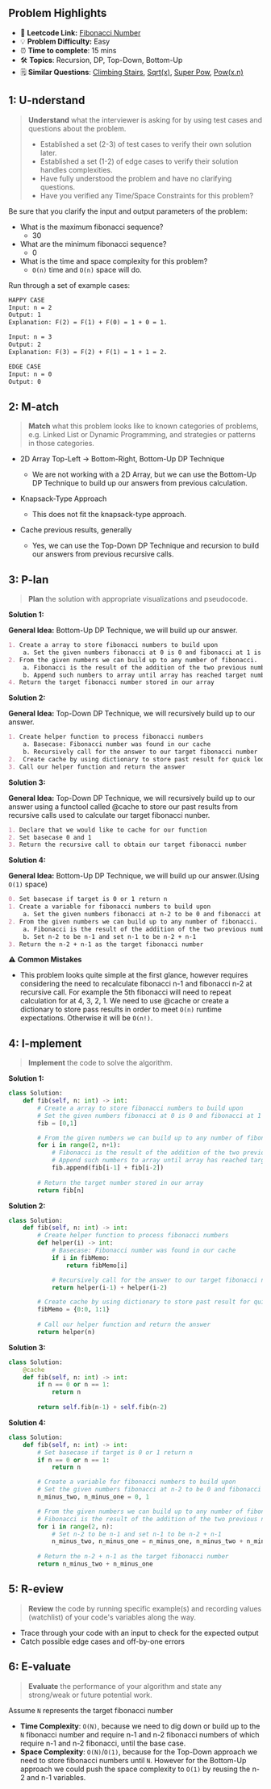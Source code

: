 ## Problem Highlights

* 🔗 **Leetcode Link:** [Fibonacci Number](https://leetcode.com/problems/fibonacci-number/)
* 💡 **Problem Difficulty:** Easy
* ⏰ **Time to complete**: 15 mins
* 🛠️ **Topics**: Recursion, DP, Top-Down, Bottom-Up
* 🗒️ **Similar Questions**: [Climbing Stairs](https://leetcode.com/problems/climbing-stairs/), [Sqrt(x)](https://leetcode.com/problems/sqrtx/), [Super Pow](https://leetcode.com/problems/super-pow/),  [Pow(x.n)](https://leetcode.com/problems/powx-n/)
    
## 1: U-nderstand
 
> **Understand** what the interviewer is asking for by using test cases and questions about the problem.
> 
> - Established a set (2-3) of test cases to verify their own solution later.
> - Established a set (1-2) of edge cases to verify their solution handles complexities.
> - Have fully understood the problem and have no clarifying questions.
> - Have you verified any Time/Space Constraints for this problem?

Be sure that you clarify the input and output parameters of the problem:

- What is the maximum fibonacci sequence?
    - 30
- What are the minimum fibonacci sequence?
    - 0
- What is the time and space complexity for this problem?
    - `O(n)` time and `O(n)` space will do. 


Run through a set of example cases:

```markdown
HAPPY CASE
Input: n = 2
Output: 1
Explanation: F(2) = F(1) + F(0) = 1 + 0 = 1.

Input: n = 3
Output: 2
Explanation: F(3) = F(2) + F(1) = 1 + 1 = 2.

EDGE CASE 
Input: n = 0
Output: 0
```   
    
## 2: M-atch

> **Match**  what this problem looks like to known categories of problems, e.g. Linked List or Dynamic Programming, and strategies or patterns in those categories.

- 2D Array Top-Left -> Bottom-Right, Bottom-Up DP Technique
    - We are not working with a 2D Array, but we can use the Bottom-Up DP Technique to build up our answers from previous calculation.
    
- Knapsack-Type Approach
    - This does not fit the knapsack-type approach.

- Cache previous results, generally
    - Yes, we can use the Top-Down DP Technique and recursion to build our answers from previous recursive calls.


## 3: P-lan

> **Plan** the solution with appropriate visualizations and pseudocode.

**Solution 1:**

**General Idea:** Bottom-Up DP Technique, we will build up our answer. 

```markdown
1. Create a array to store fibonacci numbers to build upon
    a. Set the given numbers fibonacci at 0 is 0 and fibonacci at 1 is 1.
2. From the given numbers we can build up to any number of fibonacci.
    a. Fibonacci is the result of the addition of the two previous numbers.
    b. Append such numbers to array until array has reached target number
4. Return the target fibonacci number stored in our array
```

**Solution 2:**

**General Idea:** Top-Down DP Technique, we will recursively build up to our answer. 

```markdown
1. Create helper function to process fibonacci numbers
    a. Basecase: Fibonacci number was found in our cache
    b. Recursively call for the answer to our target fibonacci number
2.  Create cache by using dictionary to store past result for quick look up when recursively asking for answer to the target fibonacci number
3. Call our helper function and return the answer 
```

**Solution 3:**

**General Idea:** Top-Down DP Technique, we will recursively build up to our answer using a functool called @cache to store our past results from recursive calls used to calculate our target fibonacci nunber.

```markdown
1. Declare that we would like to cache for our function
2. Set basecase 0 and 1
3. Return the recursive call to obtain our target fibonacci number 
```

**Solution 4:**

**General Idea:** Bottom-Up DP Technique, we will build up our answer.(Using `O(1)` space) 

```markdown
0. Set basecase if target is 0 or 1 return n
1. Create a variable for fibonacci numbers to build upon
    a. Set the given numbers fibonacci at n-2 to be 0 and fibonacci at n-1 to be 1.
2. From the given numbers we can build up to any number of fibonacci.
    a. Fibonacci is the result of the addition of the two previous numbers.
    b. Set n-2 to be n-1 and set n-1 to be n-2 + n-1 
3. Return the n-2 + n-1 as the target fibonacci number
```

⚠️ **Common Mistakes**

* This problem looks quite simple at the first glance, however requires considering the need to recalculate fibonacci n-1 and fibonacci n-2 at recursive call. For example the 5th fibonacci will need to repeat calculation for at 4, 3, 2, 1.  We need to use @cache or create a dictionary to store pass results in order to meet `O(n)` runtime expectations. Otherwise it will be `O(n!)`.

## 4: I-mplement

> **Implement** the code to solve the algorithm.

**Solution 1:**

```python
class Solution:
    def fib(self, n: int) -> int:
        # Create a array to store fibonacci numbers to build upon
        # Set the given numbers fibonacci at 0 is 0 and fibonacci at 1 is 1.
        fib = [0,1]

        # From the given numbers we can build up to any number of fibonacci
        for i in range(2, n+1):
            # Fibonacci is the result of the addition of the two previous numbers
            # Append such numbers to array until array has reached target number
            fib.append(fib[i-1] + fib[i-2])
        
        # Return the target number stored in our array
        return fib[n]
```

**Solution 2:**

```python
class Solution:
    def fib(self, n: int) -> int:
        # Create helper function to process fibonacci numbers
        def helper(i) -> int:
            # Basecase: Fibonacci number was found in our cache
            if i in fibMemo:
                return fibMemo[i]

            # Recursively call for the answer to our target fibonacci number
            return helper(i-1) + helper(i-2)

        # Create cache by using dictionary to store past result for quick look up when recursively asking for answer to the target fibonacci number
        fibMemo = {0:0, 1:1}
        
        # Call our helper function and return the answer 
        return helper(n)
```

**Solution 3:**

```python
class Solution:
    @cache
    def fib(self, n: int) -> int:
        if n == 0 or n == 1:
            return n
            
        return self.fib(n-1) + self.fib(n-2)
```

**Solution 4:**

```python
class Solution:
    def fib(self, n: int) -> int:
        # Set basecase if target is 0 or 1 return n
        if n == 0 or n == 1:
            return n

        # Create a variable for fibonacci numbers to build upon
        # Set the given numbers fibonacci at n-2 to be 0 and fibonacci at n-1 to be 1
        n_minus_two, n_minus_one = 0, 1

        # From the given numbers we can build up to any number of fibonacci
        # Fibonacci is the result of the addition of the two previous numbers
        for i in range(2, n):
            # Set n-2 to be n-1 and set n-1 to be n-2 + n-1
            n_minus_two, n_minus_one = n_minus_one, n_minus_two + n_minus_one
        
        # Return the n-2 + n-1 as the target fibonacci number
        return n_minus_two + n_minus_one
```

## 5: R-eview

> **Review** the code by running specific example(s) and recording values (watchlist) of your code's variables along the way.

- Trace through your code with an input to check for the expected output
- Catch possible edge cases and off-by-one errors

## 6: E-valuate

> **Evaluate** the performance of your algorithm and state any strong/weak or future potential work.

Assume `N` represents the target fibonacci number

* **Time Complexity**: `O(N)`, because we need to dig down or build up to the `N` fibonacci number and require n-1 and n-2 fibonacci numbers of which require n-1 and n-2 fibonacci, until the base case.
* **Space Complexity**: `O(N)`/`O(1)`, because for the Top-Down approach we need to store fibonacci numbers until `N`. However for the Bottom-Up approach we could push the space complexity to `O(1)` by reusing the n-2 and n-1 variables.
